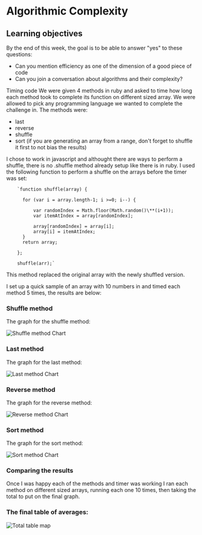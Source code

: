 # Algorithmic Complexity

## Learning objectives
By the end of this week, the goal is to be able to answer "yes" to these questions:

- Can you mention efficiency as one of the dimension of a good piece of code
- Can you join a conversation about algorithms and their complexity?

Timing code
We were given 4 methods in ruby and asked to time how long each method took to complete its function on different sized array. We were allowed to pick any programming language we wanted to complete the challenge in. The methods were:

- last
- reverse
- shuffle
- sort (if you are generating an array from a range, don't forget to shuffle it first to not bias the results)

I chose to work in javascript and althought there are ways to perform a shuffle, there is no .shuffle method already setup like there is in ruby. I used the following function to perform a shuffle on the arrays before the timer was set:


        `function shuffle(array) {

          for (var i = array.length-1; i >=0; i--) {

              var randomIndex = Math.floor(Math.random()\**(i+1));
              var itemAtIndex = array[randomIndex];

              array[randomIndex] = array[i];
              array[i] = itemAtIndex;
          }
          return array;

        };

        shuffle(arr);`



This method replaced the original array with the newly shuffled version.



I set up a quick sample of an array with 10 numbers in and timed each method 5 times, the results are below:



### Shuffle method

The graph for the shuffle method:


![Shuffle method Chart](https://user-images.githubusercontent.com/37640287/49387935-e8199080-f71a-11e8-8daa-02874a7d248a.png)


### Last method

The graph for the last method:


![Last method Chart](https://user-images.githubusercontent.com/37640287/49388023-0aaba980-f71b-11e8-9845-363251038973.png)


### Reverse method

The graph for the reverse method:


![Reverse method Chart](https://user-images.githubusercontent.com/37640287/49387989-fbc4f700-f71a-11e8-9dd8-367b5824298f.png)


### Sort method

The graph for the sort method:


![Sort method Chart](https://user-images.githubusercontent.com/37640287/49387889-d3d59380-f71a-11e8-97b5-2dced969188d.png)


### Comparing the results

Once I was happy each of the methods and timer was working I ran each method on different sized arrays, running each one 10 times, then taking the total to put on the final graph.


### The final table of averages:


![Total table map](https://user-images.githubusercontent.com/37640287/49387674-5b6ed280-f71a-11e8-806f-16e18138ea9b.png)
